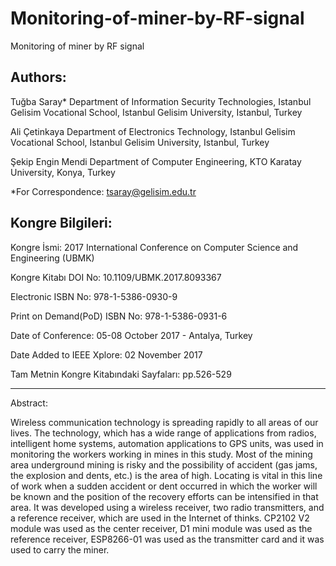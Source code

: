 # Monitoring-of-miner-by-RF-signal

Monitoring of miner by RF signal

## Authors:

Tuğba Saray*
Department of Information Security Technologies, Istanbul Gelisim Vocational School, Istanbul Gelisim University, Istanbul, Turkey

Ali Çetinkaya
Department of Electronics Technology, Istanbul Gelisim Vocational School, Istanbul Gelisim University, Istanbul, Turkey

Şekip Engin Mendi
Department of Computer Engineering, KTO Karatay University, Konya, Turkey

*For Correspondence: tsaray@gelisim.edu.tr

## Kongre Bilgileri:

Kongre İsmi: 2017 International Conference on Computer Science and Engineering (UBMK)

Kongre Kitabı DOI No: 10.1109/UBMK.2017.8093367

Electronic ISBN No: 978-1-5386-0930-9 

Print on Demand(PoD) ISBN No: 978-1-5386-0931-6  

Date of Conference: 05-08 October 2017 - Antalya, Turkey

Date Added to IEEE Xplore: 02 November 2017

Tam Metnin Kongre Kitabındaki Sayfaları: pp.526-529

---

Abstract:

Wireless communication technology is spreading rapidly to all areas of our lives. The technology, which has a wide range of applications from radios, intelligent home systems, automation applications to GPS units, was used in monitoring the workers working in mines in this study. Most of the mining area underground mining is risky and the possibility of accident (gas jams, the explosion and dents, etc.) is the area of high. Locating is vital in this line of work when a sudden accident or dent occurred in which the worker will be known and the position of the recovery efforts can be intensified in that area. It was developed using a wireless receiver, two radio transmitters, and a reference receiver, which are used in the Internet of thinks. CP2102 V2 module was used as the center receiver, D1 mini module was used as the reference receiver, ESP8266-01 was used as the transmitter card and it was used to carry the miner.

